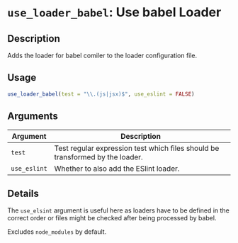 # `use_loader_babel`: Use babel Loader

## Description


 Adds the loader for babel comiler to the loader configuration file.


## Usage

```r
use_loader_babel(test = "\\.(js|jsx)$", use_eslint = FALSE)
```


## Arguments

Argument      |Description
------------- |----------------
```test```     |     Test regular expression test which files should be transformed by the loader.
```use_eslint```     |     Whether to also add the ESlint loader.

## Details


 The `use_elsint` argument is useful here as loaders have
 to be defined in the correct order or files might be checked after
 being processed by babel.
 
 Excludes `node_modules` by default.



